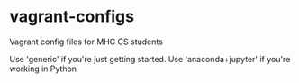 # vagrant-configs
Vagrant config files for MHC CS students

Use 'generic' if you're just getting started. Use 'anaconda+jupyter' if you're working in Python

